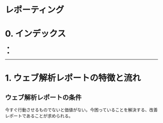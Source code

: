 # レポーティング

# 0. インデックス

  - []()
  - []()

---

# 1. ウェブ解析レポートの特徴と流れ

## ウェブ解析レポートの条件
今すぐ行動させるものでないと価値がない。今困っていることを解決する、改善レポートであることが求められる。


